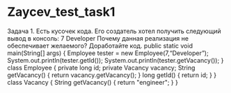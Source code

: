 # Zaycev_test_task1

Задача 1.
Есть кусочек кода. Его создатель хотел получить следующий вывод в консоль:
7
Developer
Почему данная реализация не обеспечивает желаемого?
Доработайте код.
public static void main(String[] args) {
  Employee tester = new Employee(7,“Developer”);
  System.out.println(tester.getId());
  System.out.println(tester.getVacancy());
}
class Employee {
  private long id;
  private Vacancy vacancy;
  String getVacancy() {
    return vacancy.getVacancy();
  }
  long getId() {
    return id;
  }
}
class Vacancy {
  String getVacancy() {
    return "engineer";
  }
}
